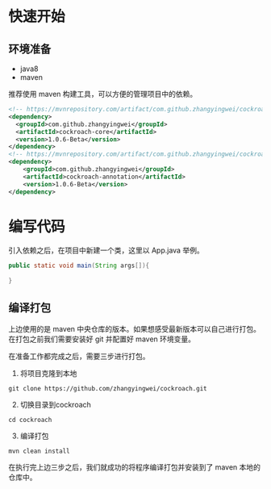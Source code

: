 # 快速开始

## 环境准备

* java8
* maven

推荐使用 maven 构建工具，可以方便的管理项目中的依赖。

```xml
<!-- https://mvnrepository.com/artifact/com.github.zhangyingwei/cockroach-core -->
<dependency>
  <groupId>com.github.zhangyingwei</groupId>
  <artifactId>cockroach-core</artifactId>
  <version>1.0.6-Beta</version>
</dependency>
<!-- https://mvnrepository.com/artifact/com.github.zhangyingwei/cockroach-annotation -->
<dependency>
    <groupId>com.github.zhangyingwei</groupId>
    <artifactId>cockroach-annotation</artifactId>
    <version>1.0.6-Beta</version>
</dependency>
```

# 编写代码

引入依赖之后，在项目中新建一个类，这里以 App.java 举例。

```App.java
public static void main(String args[]){
  
}
```

## 编译打包
上边使用的是 maven 中央仓库的版本。如果想感受最新版本可以自己进行打包。在打包之前我们需要安装好 git 并配置好 maven 环境变量。

在准备工作都完成之后，需要三步进行打包。

1. 将项目克隆到本地

```git
git clone https://github.com/zhangyingwei/cockroach.git
``` 
2. 切换目录到cockroach

```shell
cd cockroach
```

3. 编译打包

```maven
mvn clean install
```

在执行完上边三步之后，我们就成功的将程序编译打包并安装到了 maven 本地的仓库中。

